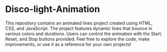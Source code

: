# Disco-light-Animation

This repository contains an animated lines project created using HTML, CSS, and JavaScript. The project features dynamic lines that bounce in various colors and durations. Users can control the animation with the Start, Reset, and Stop buttons provided. Feel free to explore the code, make improvements, or use it as a reference for your own projects!
